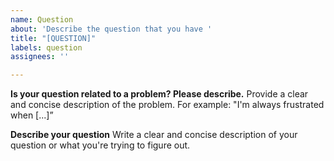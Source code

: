 ```yaml
---
name: Question
about: 'Describe the question that you have '
title: "[QUESTION]"
labels: question
assignees: ''

---
```


**Is your question related to a problem? Please describe.**
Provide a clear and concise description of the problem.
For example: "I'm always frustrated when [...]”

**Describe your question**
Write a clear and concise description of your question or what you're trying to figure out.
